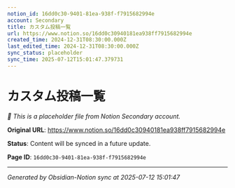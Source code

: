 ```yaml
---
notion_id: 16dd0c30-9401-81ea-938f-f7915682994e
account: Secondary
title: カスタム投稿一覧
url: https://www.notion.so/16dd0c30940181ea938ff7915682994e
created_time: 2024-12-31T08:30:00.000Z
last_edited_time: 2024-12-31T08:30:00.000Z
sync_status: placeholder
sync_time: 2025-07-12T15:01:47.379731
---
```


# カスタム投稿一覧

*🔄 This is a placeholder file from Notion Secondary account.*

**Original URL**: https://www.notion.so/16dd0c30940181ea938ff7915682994e

**Status**: Content will be synced in a future update.

**Page ID**: `16dd0c30-9401-81ea-938f-f7915682994e`

---

*Generated by Obsidian-Notion sync at 2025-07-12 15:01:47*
